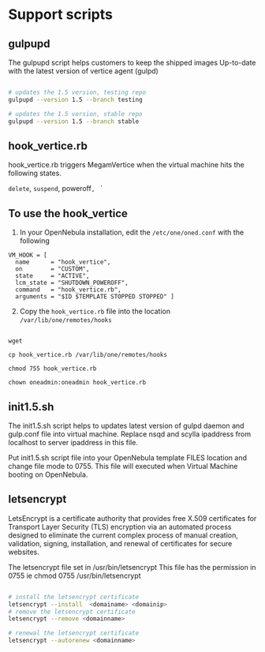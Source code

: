 # Support scripts

## gulpupd

The gulpupd script helps customers to keep the shipped images Up-to-date with the latest version of
vertice agent (gulpd)

```bash

# updates the 1.5 version, testing repo
gulpupd --version 1.5 --branch testing

# updates the 1.5 version, stable repo
gulpupd --version 1.5 --branch stable

````


## hook_vertice.rb

hook_vertice.rb triggers MegamVertice when the virtual machine hits the following states. 

`delete`, `suspend`, poweroff`, ` `

## To use the hook_vertice

1. In your OpenNebula installation, edit the `/etc/one/oned.conf` with the following

```
VM_HOOK = [
  name      = "hook_vertice",
  on        = "CUSTOM",
  state     = "ACTIVE",
  lcm_state = "SHUTDOWN_POWEROFF",
  command   = "hook_vertice.rb",
  arguments = "$ID $TEMPLATE STOPPED STOPPED" ]

```

2. Copy the `hook_vertice.rb` file into the location `/var/lib/one/remotes/hooks`

```

wget 

cp hook_vertice.rb /var/lib/one/remotes/hooks

chmod 755 hook_vertice.rb

chown oneadmin:oneadmin hook_vertice.rb

```

## init1.5.sh

The init1.5.sh script helps to updates latest version of gulpd daemon and gulp.conf file into virtual machine. Replace nsqd and scylla ipaddress from localhost to server ipaddress in this file.

Put init1.5.sh script file into your OpenNebula template FILES location and change file mode to 0755. This file will executed when Virtual Machine booting on OpenNebula.

## letsencrypt

LetsEncrypt is a certificate authority that  provides free X.509 certificates for Transport Layer Security (TLS) encryption via an automated process designed to eliminate the current complex process of manual creation, validation, signing, installation, and renewal of certificates for secure websites.

The letsencrypt file set in /usr/bin/letsencrypt
This file has the permission in 0755 ie chmod 0755 /usr/bin/letsencrypt

```bash

# install the letsencrypt certificate
letsencrypt --install  <domainame> <domainip>
# remove the letsencrypt certificate
letsencrypt --remove <domainname>

# renewal the letsencrypt certificate
letsencrypt --autorenew <domainname>

````
